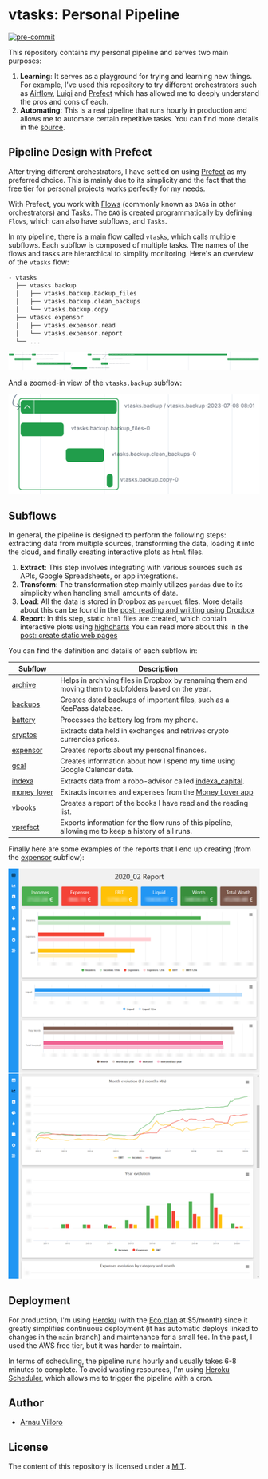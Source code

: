 # vtasks: Personal Pipeline
[![pre-commit](https://img.shields.io/badge/pre--commit-enabled-brightgreen?logo=pre-commit&logoColor=white)](https://github.com/pre-commit/pre-commit)

This repository contains my personal pipeline and serves two main purposes:

1. **Learning**: It serves as a playground for trying and learning new things. For example, I've used this repository to try different orchestrators such as [Airflow](https://airflow.apache.org/), [Luigi](https://luigi.readthedocs.io/en/stable/) and [Prefect](https://www.prefect.io/opensource/) which has allowed me to deeply understand the pros and cons of each.
2. **Automating**: This is a real pipeline that runs hourly in production and allows me to automate certain repetitive tasks. You can find more details in the [source](https://github.com/villoro/vtasks/tree/master/src).

## Pipeline Design with Prefect

After trying different orchestrators, I have settled on using [Prefect](https://www.prefect.io/) as my preferred choice. This is mainly due to its simplicity and the fact that the free tier for personal projects works perfectly for my needs.

With Prefect, you work with [Flows](https://docs.prefect.io/2.10.20/tutorial/flows/) (commonly known as `DAG`s in other orchestrators) and [Tasks](https://docs.prefect.io/2.10.20/tutorial/tasks/). The `DAG` is created programmatically by defining `Flows`, which can also have subflows, and `Tasks`.

In my pipeline, there is a main flow called `vtasks`, which calls multiple subflows. Each subflow is composed of multiple tasks. The names of the flows and tasks are hierarchical to simplify monitoring. Here's an overview of the `vtasks` flow:

```plaintext
- vtasks
  ├── vtasks.backup
  │   ├── vtasks.backup.backup_files
  │   ├── vtasks.backup.clean_backups
  │   └── vtasks.backup.copy
  ├── vtasks.expensor
  │   ├── vtasks.expensor.read
  │   └── vtasks.expensor.report
  └── ...
```

![prefect_vtasks](images/prefect_vtasks.png)

And a zoomed-in view of the `vtasks.backup` subflow:

![prefect_vtasks_backups](images/prefect_vtasks_backups.png)


## Subflows

In general, the pipeline is designed to perform the following steps: extracting data from multiple sources, transforming the data, loading it into the cloud, and finally creating interactive plots as `html` files.

1. **Extract**: This step involves integrating with various sources such as APIs, Google Spreadsheets, or app integrations.
2. **Transform**: The transformation step mainly utilizes `pandas` due to its simplicity when handling small amounts of data.
3. **Load**: All the data is stored in Dropbox as `parquet` files. More details about this can be found in the [post: reading and writting using Dropbox](https://villoro.com/post/dropbox_python)
4. **Report**: In this step, static `html` files are created, which contain interactive plots using [highcharts](highcharts.com/) You can read more about this in the [post: create static web pages](https://villoro.com/post/static_webpage)

You can find the definition and details of each subflow in:

| **Subflow**                                                                  | **Description**                                                                                       |
|------------------------------------------------------------------------------|-------------------------------------------------------------------------------------------------------|
| [archive](https://github.com/villoro/vtasks/tree/master/src/archive)         | Helps in archiving files in Dropbox by renaming them and moving them to subfolders based on the year. |
| [backups](https://github.com/villoro/vtasks/tree/master/src/backups)         | Creates dated backups of important files, such as a KeePass database.                                 |
| [battery](https://github.com/villoro/vtasks/tree/master/src/battery)         | Processes the battery log from my phone.                                                              |
| [cryptos](https://github.com/villoro/vtasks/tree/master/src/cryptos)         | Extracts data held in exchanges and retrives crypto currencies prices.                                                                      |
| [expensor](https://github.com/villoro/vtasks/tree/master/src/expensor)       | Creates reports about my personal finances.                                                           |
| [gcal](https://github.com/villoro/vtasks/tree/master/src/gcal)               | Creates information about how I spend my time using Google Calendar data.                             |
| [indexa](https://github.com/villoro/vtasks/tree/master/src/indexa)           | Extracts data from a robo-advisor called [indexa_capital](https://indexacapital.com/).                |
| [money_lover](https://github.com/villoro/vtasks/tree/master/src/money_lover) | Extracts incomes and expenses from the [Money Lover app](https://moneylover.me/)                      |
| [vbooks](https://github.com/villoro/vtasks/tree/master/src/vbooks)           | Creates a report of the books I have read and the reading list.                                       |
| [vprefect](https://github.com/villoro/vtasks/tree/master/src/vprefect)       | Exports information for the flow runs of this pipeline, allowing me to keep a history of all runs.    |

Finally here are some examples of the reports that I end up creating (from the [expensor](https://github.com/villoro/vtasks/tree/master/src/expensor) subflow):

![report_dashboard](images/expensor_report_1_dashboard.png)
![report_evolution](images/expensor_report_2_evolution.png)

## Deployment

For production, I'm using [Heroku](https://www.heroku.com/) (with the [Eco plan](https://www.heroku.com/pricing) at $5/month) since it greatly simplifies continuous deployment (it has automatic deploys linked to changes in the `main` branch) and maintenance for a small fee. In the past, I used the AWS free tier, but it was harder to maintain.

In terms of scheduling, the pipeline runs hourly and usually takes 6-8 minutes to complete. To avoid wasting resources, I'm using [Heroku Scheduler](https://devcenter.heroku.com/articles/scheduler), which allows me to trigger the pipeline with a cron.

## Author
* [Arnau Villoro](villoro.com)

## License
The content of this repository is licensed under a [MIT](https://opensource.org/licenses/MIT).
